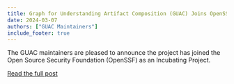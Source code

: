 ```yaml
---
title: Graph for Understanding Artifact Composition (GUAC) Joins OpenSSF as Incubating Project
date: 2024-03-07
authors: ["GUAC Maintainers"]
include_footer: true
---
```


The GUAC maintainers are pleased to announce the project has joined the Open Source Security Foundation (OpenSSF) as an Incubating Project.

<a href="http://www.kusari.dev/blog/graph-for-understanding-artifact-composition-guac-joins-openssf-as-incubating-project" class="button">Read
the full post</a>

